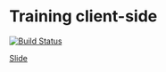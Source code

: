# Training client-side

[![Build Status](https://travis-ci.org/willyamalmeida/training-client-side.svg?branch=master)](https://travis-ci.org/willyamalmeida/training-client-side)

[Slide](https://willyamalmeida.github.io/training-client-side/index.html)
